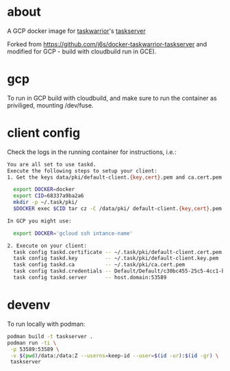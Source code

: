 

# about
A GCP docker image for [taskwarrior](https://github.com/GothenburgBitFactory/taskserver/releases/tag/s1.2.0)'s [taskserver](https://github.com/GothenburgBitFactory/taskserver)

Forked from https://github.com/j6s/docker-taskwarrior-taskserver
and modified for GCP - build with cloudbuild run in GCE).

# gcp
To run in GCP build with cloudbuild, and make sure to run the container as priviliged, mounting /dev/fuse.

# client config
Check the logs in the running container for instructions, i.e.:
```bash
You are all set to use taskd.
Execute the following steps to setup your client:
1. Get the keys data/pki/default-client.{key,cert}.pem and ca.cert.pem

  export DOCKER=docker
  export CID=68337a9ba2a6
  mkdir -p ~/.task/pki/
  $DOCKER exec $CID tar cz -C /data/pki/ default-client.{key,cert}.pem ca.cert.pem | tar xzv -C ~/.task/pki/

In GCP you might use:

  export DOCKER='gcloud ssh intance-name'

2. Execute on your client:
  task config taskd.certificate -- ~/.task/pki/default-client.cert.pem
  task config taskd.key         -- ~/.task/pki/default-client.key.pem
  task config taskd.ca          -- ~/.task/pki/ca.cert.pem
  task config taskd.credentials -- Default/Default/c30bc455-25c5-4cc1-b808-c15aa4ed4dfc
  task config taskd.server      -- host.domain:53589
```

# devenv

To run locally with podman:

```bash
podman build -t taskserver .
podman run -ti \
 -p 53589:53589 \
 -v $(pwd)/data:/data:Z --userns=keep-id --user=$(id -ur):$(id -gr) \
 taskserver
```
